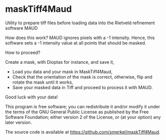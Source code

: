 # maskTiff4Maud
Utility to prepare tiff files before loading data into the Rietveld refinement software MAUD

How does this work? MAUD ignores pixels with a -1 intensity. Hence, this software sets a -1 intensity value at all points that should be masked.

How to proceed?

Create a mask, with Dioptas for instance, and save it,
- Load you data and your mask in MaskTiff4Maud,
- Check that the orientation of the mask is correct, otherwise, flip and rotate the mask until it works,
- Save your masked data in Tiff and proceed to process it with MAUD.

Good luck with your data!

This program is free software; you can redistribute it and/or modify it under the terms of the GNU General Public License as published by the Free Software Foundation; either version 2 of the License, or (at your option) any later version.

The source code is available at https://github.com/smerkel/maskTiff4Maud. 
